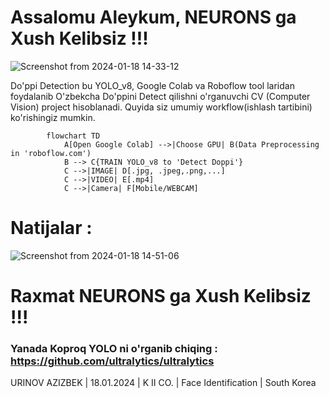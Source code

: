 # Assalomu Aleykum, NEURONS ga Xush Kelibsiz !!!

<p align=”center”>

![Screenshot from 2024-01-18 14-33-12](https://github.com/https-github-com-zero-suger/Projects/assets/63332872/3bc87dab-d3a7-44b7-ba6c-8f3254799b82)

</p>

Do'ppi Detection bu YOLO_v8, Google Colab va Roboflow tool laridan foydalanib O'zbekcha Do'ppini Detect qilishni o'rganuvchi CV (Computer Vision) project hisoblanadi. Quyida siz umumiy workflow(ishlash tartibini) ko'rishingiz mumkin.
<br>


``` mermaid
        flowchart TD
            A[Open Google Colab] -->|Choose GPU| B(Data Preprocessing in 'roboflow.com')
            B --> C{TRAIN YOLO_v8 to 'Detect Doppi'}
            C -->|IMAGE| D[.jpg, .jpeg,.png,...]
            C -->|VIDEO| E[.mp4]
            C -->|Camera| F[Mobile/WEBCAM]
```
# Natijalar : 

![Screenshot from 2024-01-18 14-51-06](https://github.com/https-github-com-zero-suger/Projects/assets/63332872/f35e1fbe-2f01-49fa-8519-105e2463fec2)

# Raxmat NEURONS ga Xush Kelibsiz !!!



### Yanada Koproq YOLO ni o'rganib chiqing : https://github.com/ultralytics/ultralytics

URINOV AZIZBEK | 18.01.2024 | K II CO. | Face Identification | South Korea

